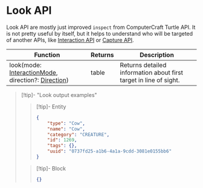 # Look API

Look API are mostly just improved `inspect` from ComputerCraft Turtle API. It is not pretty useful by itself, but it helps to understand who will be targeted of another APIs, like [Interaction API](interaction.md) or [Capture API](capture.md).

| Function                                           | Returns | Description                                                                                                                                                                                                                          |
|----------------------------------------------------|---------|--------------------------------------------------------------------------------------------------------------------------------------------------------------------------------------------------------------------------------------|
| look(mode: [InteractionMode](introduction.md#interaction-mode), direction?: [Direction](introduction.md#direction)) | table   | Returns detailed information about first target in line of sight.  |

> [!tip]- "Look output examples"
> > [!tip]- Entity
> > ```json
> > {
> >     "type": "Cow",
> >     "name": "Cow",
> >     "category": "CREATURE",
> >     "id": 1269,
> >     "tags": {},
> >     "uuid": "0737fd25-a1b6-4a1a-9cdd-3081e0155bb6"
> > }
> > ```
>
> > [!tip]- Block
> > ```json
> > {}
> > ```